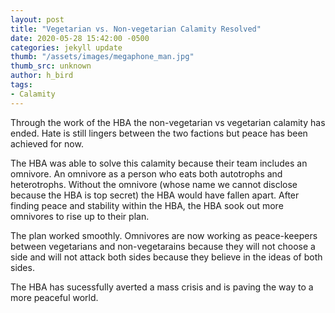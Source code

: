```yaml
---
layout: post
title: "Vegetarian vs. Non-vegetarian Calamity Resolved"
date: 2020-05-28 15:42:00 -0500
categories: jekyll update
thumb: "/assets/images/megaphone_man.jpg"
thumb_src: unknown
author: h_bird
tags:
- Calamity
---
```


Through the work of the HBA the non-vegetarian vs vegetarian calamity has ended. Hate is still lingers between the two factions
but peace has been achieved for now.

The HBA was able to solve this calamity because their team includes an omnivore. An omnivore as a person who eats both autotrophs
and heterotrophs. Without the omnivore (whose name we cannot disclose because the HBA is top secret) the HBA would have fallen
apart. After finding peace and stability within the HBA, the HBA sook out more omnivores to rise up to their plan.

The plan worked smoothly. Omnivores are now working as peace-keepers between vegetarians and non-vegetarains because they will not
choose a side and will not attack both sides because they believe in the ideas of both sides.

The HBA has sucessfully averted a mass crisis and is paving the way to a more peaceful world.
